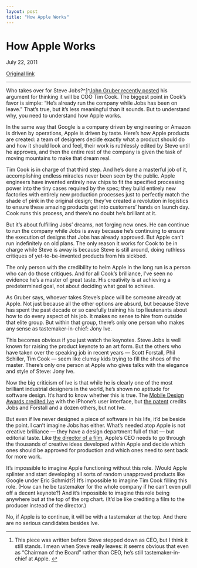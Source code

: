 ```yaml
---
layout: post
title: "How Apple Works"
---
```

How Apple Works
===============

July 22, 2011

[Original link](http://www.aaronsw.com/weblog/howappleworks)

* * * * *

Who takes over for Steve Jobs?^[1](#fn:f1)^[John Gruber recently
posted](http://daringfireball.net/2011/07/succeeding_steve_jobs) his
argument for thinking it will be COO Tim Cook. The biggest point in
Cook’s favor is simple: “He’s already run the company while Jobs has
been on leave.” That’s true, but it’s less meaningful than it sounds.
But to understand why, you need to understand how Apple works.

In the same way that Google is a company driven by engineering or Amazon
is driven by operations, Apple is driven by taste. Here’s how Apple
products are created: a team of designers decide exactly what a product
should do and how it should look and feel, their work is ruthlessly
edited by Steve until he approves, and then the entire rest of the
company is given the task of moving mountains to make that dream real.

Tim Cook is in charge of that third step. And he’s done a masterful job
of it, accomplishing endless miracles never been seen by the public.
Apple engineers have invented entirely new chips to fit the specified
processing power into the tiny cases required by the spec; they build
entirely new factories with entirely new production processes just to
perfectly match the shade of pink in the original design; they’ve
created a revolution in logistics to ensure these amazing products get
into customers’ hands on launch day. Cook runs this process, and there’s
no doubt he’s brilliant at it.

But it’s about fulfilling Jobs’ dreams, not forging new ones. He can
continue to run the company while Jobs is away because he’s continuing
to ensure the execution of designs that Jobs has already approved. But
Apple can’t run indefinitely on old plans. The only reason it works for
Cook to be in charge while Steve is away is because Steve is still
around, doing ruthless critiques of yet-to-be-invented products from his
sickbed.

The only person with the credibility to helm Apple in the long run is a
person who can do those critiques. And for all Cook’s brilliance, I’ve
seen no evidence he’s a master of great taste. His creativity is at
achieving a predetermined goal, not about deciding what goal to achieve.

As Gruber says, whoever takes Steve’s place will be someone already at
Apple. Not just because all the other options are absurd, but because
Steve has spent the past decade or so carefully training his top
lieutenants about how to do every aspect of his job. It makes no sense
to hire from outside that elite group. But within that group, there’s
only one person who makes any sense as tastemaker-in-chief: Jony Ive.

This becomes obvious if you just watch the keynotes. Steve Jobs is well
known for raising the product keynote to an art form. But the others who
have taken over the speaking job in recent years — Scott Forstall, Phil
Schiller, Tim Cook — seem like clumsy kids trying to fill the shoes of
the master. There’s only one person at Apple who gives talks with the
elegance and style of Steve: Jony Ive.

Now the big criticism of Ive is that while he is clearly one of the most
brilliant industrial designers in the world, he’s shown no aptitude for
software design. It’s hard to know whether this is true. The [Mobile
Design Awards credited
Ive](http://arstechnica.com/apple/news/2008/07/jonathan-ive-takes-home-mda-award-for-iconic-iphone-design.ars)
with the iPhone’s user interface, but [the
patent](http://www.google.com/patents/about/7479949_Touch_screen_device_method_and_g.html?id=dCKzAAAAEBAJ)
credits Jobs and Forstall and a dozen others, but not Ive.

But even if Ive never designed a piece of software in his life, it’d be
beside the point. I can’t imagine Jobs has either. What’s needed atop
Apple is not creative brilliance — they have a design department full of
that — but editorial taste. Like [the director of a
film](http://kottke.org/11/07/a-day-in-the-life-of-john-lasseter),
Apple’s CEO needs to go through the thousands of creative ideas
developed within Apple and decide which ones should be approved for
production and which ones need to sent back for more work.

It’s impossible to imagine Apple functioning without this role. (Would
Apple splinter and start developing all sorts of random unapproved
products like Google under Eric Schmidt?) It’s impossible to imagine Tim
Cook filling this role. (How can he be tastemaker for the whole company
if he can’t even pull off a decent keynote?) And it’s impossible to
imagine this role being anywhere but at the top of the org chart. (It’d
be like crediting a film to the producer instead of the director.)

No, if Apple is to continue, it will be with a tastemaker at the top.
And there are no serious candidates besides Ive.

* * * * *

1.  This piece was written before Steve stepped down as CEO, but I think
    it still stands. I mean when Steve really leaves: it seems obvious
    that even as “Chairman of the Board” rather than CEO, he’s still
    tastemaker-in-chief at Apple. [↩](#fnref:f1)


